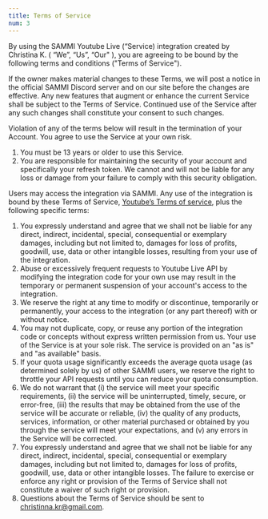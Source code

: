 ```yaml
---
title: Terms of Service 
num: 3
---
```


By using the SAMMI Youtube Live (“Service) integration created by Christina K. ( “We”, “Us”, “Our" ), you are agreeing to be bound by the following terms and conditions ("Terms of Service").<br/>

If the owner makes material changes to these Terms, we will post a notice in the official SAMMI Discord server and on our site before the changes are effective. Any new features that augment or enhance the current Service shall be subject to the Terms of Service. Continued use of the Service after any such changes shall constitute your consent to such changes.<br/>

Violation of any of the terms below will result in the termination of your Account. You agree to use the Service at your own risk.

1. You must be 13 years or older to use this Service.
2. You are responsible for maintaining the security of your account and specifically your refresh token. We cannot and will not be liable for any loss or damage from your failure to comply with this security obligation.<br/>

Users may access the integration via SAMMI. Any use of the integration is bound by these Terms of Service, [Youtube’s Terms of service](https://www.youtube.com/t/terms), plus the following specific terms:

1. You expressly understand and agree that we shall not be liable for any direct, indirect, incidental, special, consequential or exemplary damages, including but not limited to, damages for loss of profits, goodwill, use, data or other intangible losses, resulting from your use of the integration.
2. Abuse or excessively frequent requests to Youtube Live API by modifying the integration code for your own use may result in the temporary or permanent suspension of your account's access to the integration.
3. We reserve the right at any time to modify or discontinue, temporarily or permanently, your access to the integration (or any part thereof) with or without notice.
4. You may not duplicate, copy, or reuse any portion of the integration code or concepts without express written permission from us.
Your use of the Service is at your sole risk. The service is provided on an "as is" and "as available" basis.
5. If your quota usage significantly exceeds the average quota usage (as determined solely by us) of other SAMMI users, we reserve the right to throttle your API requests until you can reduce your quota consumption.
6. We do not warrant that (i) the service will meet your specific requirements, (ii) the service will be uninterrupted, timely, secure, or error-free, (iii) the results that may be obtained from the use of the service will be accurate or reliable, (iv) the quality of any products, services, information, or other material purchased or obtained by you through the service will meet your expectations, and (v) any errors in the Service will be corrected.
7. You expressly understand and agree that we shall not be liable for any direct, indirect, incidental, special, consequential or exemplary damages, including but not limited to, damages for loss of profits, goodwill, use, data or other intangible losses.
The failure to exercise or enforce any right or provision of the Terms of Service shall not constitute a waiver of such right or provision.
8. Questions about the Terms of Service should be sent to <a href='mailto&#58;ch&#114;is%74&#105;%6En%61&#37;2E&#107;r&#64;gma%6&#57;l&#46;co&#109;'>chri&#115;t&#105;n&#110;&#97;&#46;&#107;r&#64;g&#109;ail&#46;com</a>.
